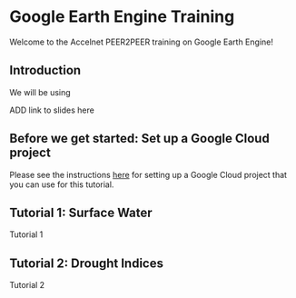 # Google Earth Engine Training
Welcome to the Accelnet PEER2PEER training on Google Earth Engine!

## Introduction
We will be using 

ADD link to slides here

## Before we get started: Set up a Google Cloud project
Please see the instructions [here](assets/GEE%20in%20Python%20setup%20instructions/GEEinPythonsetupinstructions.html) for setting up a Google Cloud project that you can use for this tutorial. 

## Tutorial 1: Surface Water
Tutorial 1

## Tutorial 2: Drought Indices
Tutorial 2
